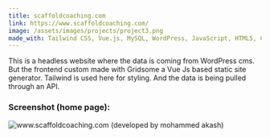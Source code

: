 ```yaml
---
title: scaffoldcoaching.com
link: https://www.scaffoldcoaching.com/
image: /assets/images/projects/project3.png
made_with: Tailwind CSS, Vue.js, MySQL, WordPress, JavaScript, HTML5, CSS 3
---
```


This is a headless website where the data is coming from WordPress cms. But the frontend custom made with Gridsome a Vue Js based static site generator. Tailwind is used here for styling. And the data is being pulled through an API.

### Screenshot (home page):
![www.scaffoldcoaching.com (developed by mohammed akash)](/assets/images/projects/scaffold.png)